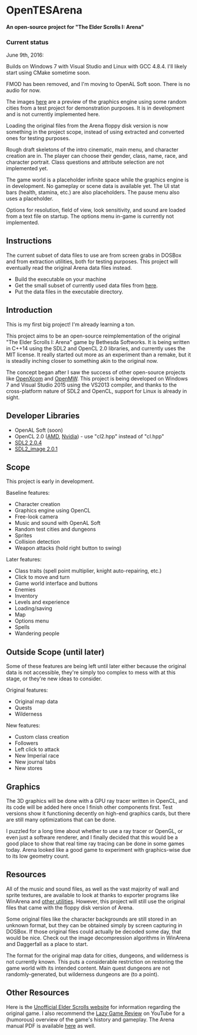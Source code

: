 # OpenTESArena
#### An open-source project for "The Elder Scrolls I: Arena"

### Current status

June 9th, 2016:

Builds on Windows 7 with Visual Studio and Linux with GCC 4.8.4. I'll likely start using CMake sometime soon.

FMOD has been removed, and I'm moving to OpenAL Soft soon. There is no audio for now.

The images [here](https://github.com/afritz1/OpenTESArena/tree/master/samples) are a preview of the graphics engine using some random cities from a test project for demonstration purposes. It is in development and is not currently implemented here.

Loading the original files from the Arena floppy disk version is now something in the project scope, instead of using extracted and converted ones for testing purposes.

Rough draft skeletons of the intro cinematic, main menu, and character creation are in. The player can choose their gender, class, name, race, and character portrait. Class questions and attribute selection are not implemented yet.

The game world is a placeholder infinite space while the graphics engine is in development. No gameplay or scene data is available yet. The UI stat bars (health, stamina, etc.) are also placeholders. The pause menu also uses a placeholder.

Options for resolution, field of view, look sensitivity, and sound are loaded from a text file on startup. The options menu in-game is currently not implemented.

## Instructions

The current subset of data files to use are from screen grabs in DOSBox and from extraction utilities, both for testing purposes. This project will eventually read the original Arena data files instead.

- Build the executable on your machine
- Get the small subset of currently used data files from [here](https://www.dropbox.com/s/xc8llh52eahaofs/OpenTESArena_data.zip?dl=0).
- Put the data files in the executable directory.

## Introduction

This is my first big project! I'm already learning a ton.

This project aims to be an open-source reimplementation of the original "The Elder Scrolls I: Arena" game by Bethesda Softworks. It is being written in C++14 using the SDL2 and OpenCL 2.0 libraries, and currently uses the MIT license. It really started out more as an experiment than a remake, but it is steadily inching closer to something akin to the original now.

The concept began after I saw the success of other open-source projects like [OpenXcom](http://openxcom.org/) and [OpenMW](http://openmw.org/en/). This project is being developed on Windows 7 and Visual Studio 2015 using the VS2013 compiler, and thanks to the cross-platform nature of SDL2 and OpenCL, support for Linux is already in sight.

## Developer Libraries

- OpenAL Soft (soon)
- OpenCL 2.0 ([AMD](http://developer.amd.com/tools-and-sdks/opencl-zone/amd-accelerated-parallel-processing-app-sdk/), [Nvidia](https://developer.nvidia.com/opencl)) - use "cl2.hpp" instead of "cl.hpp"
- [SDL2 2.0.4](https://www.libsdl.org/download-2.0.php)
- [SDL2_image 2.0.1](https://www.libsdl.org/projects/SDL_image/)

## Scope

This project is early in development.

Baseline features:
- Character creation
- Graphics engine using OpenCL
- Free-look camera
- Music and sound with OpenAL Soft
- Random test cities and dungeons
- Sprites
- Collision detection
- Weapon attacks (hold right button to swing)

Later features:
- Class traits (spell point multiplier, knight auto-repairing, etc.)
- Click to move and turn
- Game world interface and buttons
- Enemies
- Inventory
- Levels and experience
- Loading/saving
- Map
- Options menu
- Spells
- Wandering people

## Outside Scope (until later)

Some of these features are being left until later either because the original data is not accessible, they're simply too complex to mess with at this stage, or they're new ideas to consider.

Original features:
- Original map data
- Quests
- Wilderness

New features:
- Custom class creation
- Followers
- Left click to attack
- New Imperial race
- New journal tabs
- New stores

## Graphics

The 3D graphics will be done with a GPU ray tracer written in OpenCL, and its code will be added here once I finish other components first. Test versions show it functioning decently on high-end graphics cards, but there are still many optimizations that can be done. 

I puzzled for a long time about whether to use a ray tracer or OpenGL, or even just a software renderer, and I finally decided that this would be a good place to show that real time ray tracing can be done in some games today. Arena looked like a good game to experiment with graphics-wise due to its low geometry count.

## Resources

All of the music and sound files, as well as the vast majority of wall and sprite textures, are available to look at thanks to exporter programs like WinArena and [other utilities](http://www.uesp.net/wiki/Arena:Files#Misc_Utilities). However, this project will still use the original files that came with the floppy disk version of Arena.

Some original files like the character backgrounds are still stored in an unknown format, but they can be obtained simply by screen capturing in DOSBox. If those original files could actually be decoded some day, that would be nice. Check out the image decompression algorithms in WinArena and Daggerfall as a place to start.

The format for the original map data for cities, dungeons, and wilderness is not currently known. This puts a considerable restriction on restoring the game world with its intended content. Main quest dungeons are not randomly-generated, but wilderness dungeons are (to a point).

## Other Resources

Here is the [Unofficial Elder Scrolls website](http://www.uesp.net/wiki/Arena:Arena) for information regarding the original game. I also recommend the [Lazy Game Review](https://www.youtube.com/watch?v=5MW5SxKMrtE) on YouTube for a (humorous) overview of the game's history and gameplay. The Arena manual PDF is available [here](http://www.uesp.net/wiki/Arena:Files#Official_Patches_and_Utilities) as well.
